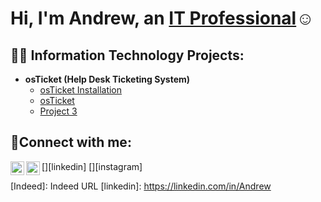 <h1>Hi, I'm Andrew, an <a href="https://linkedin.com/in/Josh">IT Professional</a>☺</h1>

<h2>👨‍💻 Information Technology Projects:</h2>

- <b>osTicket (Help Desk Ticketing System)</b>
  - [osTicket Installation](https://github.com/andrewmeyerhofer/osTicket-Install)
  - [osTicket](https://github.com/andrewmeyerhofer/osTicket)
  - [Project 3](https://github.com/andrewmeyerhofer/Project-3)

<h2>🤳Connect with me:</h2>

[<img align="left" alt="Josh | LinkedIn" width="22px" src="https://cdn.jsdelivr.net/npm/simple-icons@v3/icons/linkedin.svg" />][linkedin]
[<img align="left" alt="Josh | Indeed" width="22px" src="https://cdn.jsdelivr.net/npm/simple-icons@v3/icons/instagram.svg" />][instagram]

[Indeed]: Indeed URL
[linkedin]: https://linkedin.com/in/Andrew
